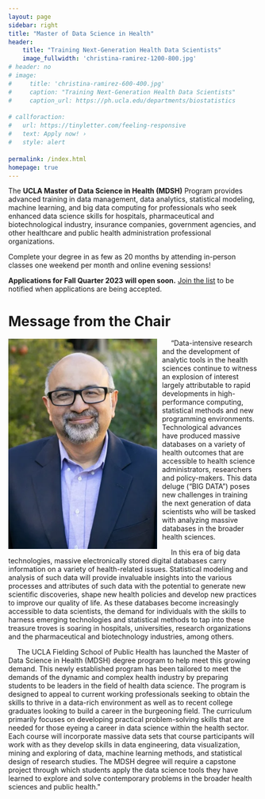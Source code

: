 ```yaml
---
layout: page
sidebar: right
title: "Master of Data Science in Health"
header:
    title: "Training Next-Generation Health Data Scientists"
    image_fullwidth: 'christina-ramirez-1200-800.jpg'
# header: no
# image: 
#     title: 'christina-ramirez-600-400.jpg'
#     caption: "Training Next-Generation Health Data Scientists"
#     caption_url: https://ph.ucla.edu/departments/biostatistics

# callforaction:
#   url: https://tinyletter.com/feeling-responsive
#   text: Apply now! ›
#   style: alert
  
permalink: /index.html
homepage: true
---
```


The **UCLA Master of Data Science in Health (MDSH)** Program provides advanced training in data management, data analytics, statistical modeling, machine learning, and big data computing for professionals who seek enhanced data science skills for hospitals, pharmaceutical and biotechnological industry, insurance companies, government agencies, and other healthcare and public health administration professional organizations.

Complete your degree in as few as 20 months by attending in-person classes one weekend per month and online evening sessions!

**Applications for Fall Quarter 2023 will open soon.**  [Join the list](https://uclahs.az1.qualtrics.com/jfe/form/SV_0xFyH6DBXYrRzgi) to be notified when applications are being accepted. 




# Message from the Chair


 
<img src="images/sudipto_narrow.png" align="left" width="300px" style="margin:0 10px 0px 0"/>

&emsp;  “Data-intensive research and the development of analytic tools in the health sciences continue to witness an explosion of interest largely attributable to rapid developments in high-performance computing, statistical methods and new programming environments. Technological advances have produced massive databases on a variety of health outcomes that are accessible to health science administrators, researchers and policy-makers. This data deluge (“BIG DATA”) poses new challenges in training the next generation of data scientists who will be tasked with analyzing massive databases in the broader health sciences.

&emsp; In this era of big data technologies, massive electronically stored digital databases carry information on a variety of health-related issues. Statistical modeling and analysis of such data will provide invaluable insights into the various processes and attributes of such data with the potential to generate new scientific discoveries, shape new health policies and develop new practices to improve our quality of life. As these databases become increasingly accessible to data scientists, the demand for individuals with the skills to harness emerging technologies and statistical methods to tap into these treasure troves is soaring in hospitals, universities, research organizations and the pharmaceutical and biotechnology industries, among others. 

&emsp; The UCLA Fielding School of Public Health has launched the Master of Data Science in Health (MDSH) degree program to help meet this growing demand. This newly established program has been tailored to meet the demands of the dynamic and complex health industry by preparing students to be leaders in the field of health data science. The program is designed to appeal to current working professionals seeking to obtain the skills to thrive in a data-rich environment as well as to recent college graduates looking to build a career in the burgeoning field. The curriculum primarily focuses on developing practical problem-solving skills that are needed for those eyeing a career in data science within the health sector. Each course will incorporate massive data sets that course participants will work with as they develop skills in data engineering, data visualization, mining and exploring of data, machine learning methods, and statistical design of research studies. The MDSH degree will require a capstone project through which students apply the data science tools they have learned to explore and solve contemporary problems in the broader health sciences and public health."
<br>
  

<br clear="left"/> 


